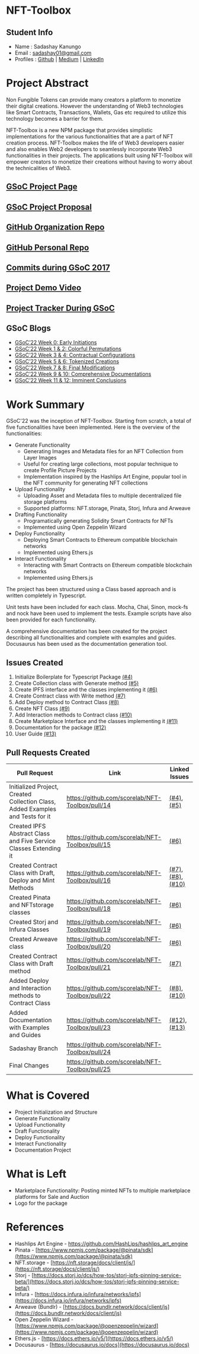 # NFT-Toolbox
## Student Info
- Name : Sadashay Kanungo
- Email : sadashay01@gmail.com
- Profiles : [Github](https://github.com/SadashayKanungo) | [Medium](https://medium.com/@sadashay) | [LinkedIn](https://www.linkedin.com/in/sadashay-kanungo-22a4321a0)

# Project Abstract
Non Fungible Tokens can provide many creators a platform to monetize their digital creations. 
However the understanding of Web3 technologies like Smart Contracts, Transactions, Wallets, Gas etc required to utilize this technology becomes a barrier for them.

NFT-Toolbox is a new NPM package that provides simplistic implementations for the various functionalities that are a part of NFT creation process. 
NFT-Toolbox makes the life of Web3 developers easier and also enables Web2 developers to seamlessly incorporate Web3 functionalities in their projects. 
The applications built using NFT-Toolbox will empower creators to monetize their creations without having to worry about the technicalities of Web3.

## [GSoC Project Page](https://summerofcode.withgoogle.com/programs/2022/projects/2PHsoS0l)

## [GSoC Project Proposal](https://docs.google.com/document/d/1T1LRM2bZ5UEtg9G3WQqPlc78zAT4rzZ1irwQJPR_e1w/edit?usp=sharing)

## [GitHub Organization Repo](https://github.com/scorelab/NFT-Toolbox)

## [GitHub Personal Repo](https://github.com/SadashayKanungo/NFT-Toolbox)

## [Commits during GSoC 2017](https://github.com/scorelab/NFT-Toolbox/commits/main?author=SadashayKanungo)

## [Project Demo Video](https://www.youtube.com/watch?v=tU_mQwra5vM)

## [Project Tracker During GSoC](https://roomy-submarine-95b.notion.site/GSoC-22-Progress-Report-c8d43182fcda4bfbb88f78d229e89a3f)

## GSoC Blogs
- [GSoC’22 Week 0: Early Initiations](https://medium.com/scorelab/gsoc22-week-0-the-kick-off-929bcac6e424)
- [GSoC’22 Week 1 & 2: Colorful Permutations](https://medium.com/scorelab/gsoc22-week-1-2-colorful-permutations-4bd5b6fc4b82)
- [GSoC’22 Week 3 & 4: Contractual Configurations](https://medium.com/scorelab/gsoc22-week-3-4-contractual-configurations-9a1e33466ec5)
- [GSoC’22 Week 5 & 6: Tokenized Creations](https://medium.com/scorelab/gsoc22-week-5-6-tokenized-creations-59faac113688)
- [GSoC’22 Week 7 & 8: Final Modifications](https://medium.com/scorelab/gsoc22-week-7-8-final-modifications-2782c42f7dc3)
- [GSoC’22 Week 9 & 10: Comprehensive Documentations](https://medium.com/scorelab/gsoc22-week-9-10-comprehensive-documentations-8e6379643c3e)
- [GSoC’22 Week 11 & 12: Imminent Conclusions](https://medium.com/scorelab/gsoc22-week-11-12-imminent-conclusions-365baa563940)

# Work Summary
GSoC'22 was the inception of NFT-Toolbox. Starting from scratch, a total of five functionalities have been implemented.
Here is the overview of the functionalities:
- Generate Functionality
  - Generating Images and Metadata files for an NFT Collection from Layer Images
  - Useful for creating large collections, most popular technique to create Profile Picture Projects
  - Implementation inspired by the Hashlips Art Engine, popular tool in the NFT community for generating NFT collections
- Upload Functionality
  - Uploading Asset and Metadata files to multiple decentralized file storage platforms
  - Supported platforms: NFT.storage, Pinata, Storj, Infura and Arweave
- Drafting Functionality
  - Programatically generating Solidity Smart Contracts for NFTs
  - Implemented using Open Zeppelin Wizard
- Deploy Functionality
  - Deploying Smart Contracts to Ethereum compatible blockchain networks
  - Implemented using Ethers.js
- Interact Functionality
  - Interacting with Smart Contracts on Ethereum compatible blockchain networks
  - Implemented using Ethers.js

The project has been structured using a Class based approach and is written completely in Typescript.

Unit tests have been included for each class. Mocha, Chai, Sinon, mock-fs and nock have been used to implement the tests.
Example scripts have also been provided for each functionality.

A comprehensive documentation has been created for the project describing all functionalities and complete with examples and guides.
Docusaurus has been used as the documentation generation tool.

## Issues Created
1. Initialize Boilerplate for Typescript Package [(#4)](https://github.com/scorelab/mint-NFT/issues/4)
2. Create Collection class with Generate method [(#5)](https://github.com/scorelab/mint-NFT/issues/5)
3. Create IPFS interface and the classes implementing it [(#6)](https://github.com/scorelab/mint-NFT/issues/6)
4. Create Contract class with Write method [(#7)](https://github.com/scorelab/mint-NFT/issues/7)
5. Add Deploy method to Contract Class [(#8)](https://github.com/scorelab/mint-NFT/issues/8)
6. Create NFT Class [(#9)](https://github.com/scorelab/mint-NFT/issues/9)
7. Add Interaction methods to Contract class [(#10)](https://github.com/scorelab/mint-NFT/issues/10)
8. Create Marketplace Interface and the classes implementing it [(#11)](https://github.com/scorelab/mint-NFT/issues/11)
9. Documentation for the package [(#12)](https://github.com/scorelab/mint-NFT/issues/12)
10. User Guide [(#13)](https://github.com/scorelab/mint-NFT/issues/13)

## Pull Requests Created
| Pull Request | Link | Linked Issues |
|---|---|---|
| Initialized Project, Created Collection Class, Added Examples and Tests for it | https://github.com/scorelab/NFT-Toolbox/pull/14 | [(#4)](https://github.com/scorelab/mint-NFT/issues/4), [(#5)](https://github.com/scorelab/mint-NFT/issues/5)
| Created IPFS Abstract Class and Five Service Classes Extending it | https://github.com/scorelab/NFT-Toolbox/pull/15 | [(#6)](https://github.com/scorelab/mint-NFT/issues/6)
| Created Contract Class with Draft, Deploy and Mint Methods | https://github.com/scorelab/NFT-Toolbox/pull/16 | [(#7)](https://github.com/scorelab/mint-NFT/issues/7), [(#8)](https://github.com/scorelab/mint-NFT/issues/8), [(#10)](https://github.com/scorelab/mint-NFT/issues/10)
| Created Pinata and NFTstorage classes | https://github.com/scorelab/NFT-Toolbox/pull/18 | [(#6)](https://github.com/scorelab/mint-NFT/issues/6)
| Created Storj and Infura Classes | https://github.com/scorelab/NFT-Toolbox/pull/19 | [(#6)](https://github.com/scorelab/mint-NFT/issues/6)
| Created Arweave class | https://github.com/scorelab/NFT-Toolbox/pull/20 | [(#6)](https://github.com/scorelab/mint-NFT/issues/6)
| Created Contract Class with Draft method | https://github.com/scorelab/NFT-Toolbox/pull/21 | [(#7)](https://github.com/scorelab/mint-NFT/issues/7)
| Added Deploy and Interaction methods to Contract Class | https://github.com/scorelab/NFT-Toolbox/pull/22 | [(#8)](https://github.com/scorelab/mint-NFT/issues/8), [(#10)](https://github.com/scorelab/mint-NFT/issues/10)
| Added Documentation with Examples and Guides | https://github.com/scorelab/NFT-Toolbox/pull/23 | [(#12)](https://github.com/scorelab/mint-NFT/issues/12), [(#13)](https://github.com/scorelab/mint-NFT/issues/13)
| Sadashay Branch | https://github.com/scorelab/NFT-Toolbox/pull/24 |  |
| Final Changes | https://github.com/scorelab/NFT-Toolbox/pull/25 |  |


# What is Covered
- Project Initialization and Structure
- Generate Functionality
- Upload Functionality
- Draft Functionality
- Deploy Functionality
- Interact Functionality
- Documentation Project

# What is Left
- Marketplace Functionality: Posting minted NFTs to multiple marketplace platforms for Sale and Auction
- Logo for the package

# References
- Hashlips Art Engine - https://github.com/HashLips/hashlips_art_engine
- Pinata - [https://www.npmjs.com/package/@pinata/sdk](https://www.npmjs.com/package/@pinata/sdk)
- NFT.storage - [https://nft.storage/docs/client/js/](https://nft.storage/docs/client/js/)
- Storj - [https://docs.storj.io/dcs/how-tos/storj-ipfs-pinning-service-beta/](https://docs.storj.io/dcs/how-tos/storj-ipfs-pinning-service-beta/)
- Infura - [https://docs.infura.io/infura/networks/ipfs](https://docs.infura.io/infura/networks/ipfs)
- Arweave (Bundlr) - [https://docs.bundlr.network/docs/client/js](https://docs.bundlr.network/docs/client/js)
- Open Zeppelin Wizard - [https://www.npmjs.com/package/@openzeppelin/wizard](https://www.npmjs.com/package/@openzeppelin/wizard)
- Ethers.js - [https://docs.ethers.io/v5/](https://docs.ethers.io/v5/)
- Docusaurus - [https://docusaurus.io/docs](https://docusaurus.io/docs)

#
